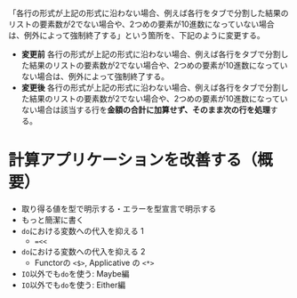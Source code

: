 「各行の形式が上記の形式に沿わない場合、例えば各行をタブで分割した結果のリストの要素数が2でない場合や、2つめの要素が10進数になっていない場合は、例外によって強制終了する」という箇所を、下記のように変更する。

- **変更前** 各行の形式が上記の形式に沿わない場合、例えば各行をタブで分割した結果のリストの要素数が2でない場合や、2つめの要素が10進数になっていない場合は、例外によって強制終了する。
- **変更後** 各行の形式が上記の形式に沿わない場合、例えば各行をタブで分割した結果のリストの要素数が2でない場合や、2つめの要素が10進数になっていない場合は該当する行を**金額の合計に加算せず、そのまま次の行を処理**する。

# 計算アプリケーションを改善する（概要）

- 取り得る値を型で明示する・エラーを型宣言で明示する
- もっと簡潔に書く
- `do`における変数への代入を抑える 1
    - `=<<`
- `do`における変数への代入を抑える 2
    - Functorの `<$>`, Applicative の `<*>`
- `IO`以外でも`do`を使う: Maybe編
- `IO`以外でも`do`を使う: Either編
